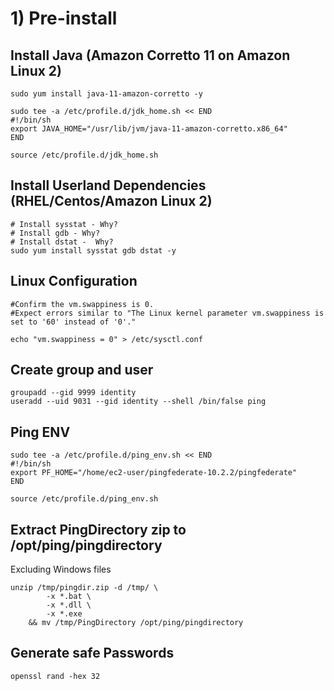 # 1\) Pre-install

## Install Java \(Amazon Corretto 11 on Amazon Linux 2\)

```text
sudo yum install java-11-amazon-corretto -y

sudo tee -a /etc/profile.d/jdk_home.sh << END
#!/bin/sh
export JAVA_HOME="/usr/lib/jvm/java-11-amazon-corretto.x86_64"
END

source /etc/profile.d/jdk_home.sh
```

## Install Userland Dependencies \(RHEL/Centos/Amazon Linux 2\)

```text
# Install sysstat - Why?
# Install gdb - Why?
# Install dstat -  Why?
sudo yum install sysstat gdb dstat -y
```

## Linux Configuration

```text
#Confirm the vm.swappiness is 0.
#Expect errors similar to "The Linux kernel parameter vm.swappiness is set to '60' instead of '0'."

echo "vm.swappiness = 0" > /etc/sysctl.conf
```

## Create group and user

```text
groupadd --gid 9999 identity 
useradd --uid 9031 --gid identity --shell /bin/false ping
```

## Ping ENV

```text
sudo tee -a /etc/profile.d/ping_env.sh << END
#!/bin/sh
export PF_HOME="/home/ec2-user/pingfederate-10.2.2/pingfederate"
END

source /etc/profile.d/ping_env.sh
```

## Extract PingDirectory zip to /opt/ping/pingdirectory

Excluding Windows files

```text
unzip /tmp/pingdir.zip -d /tmp/ \
        -x *.bat \
        -x *.dll \
        -x *.exe
    && mv /tmp/PingDirectory /opt/ping/pingdirectory
```

## Generate safe Passwords

```text
openssl rand -hex 32

```

